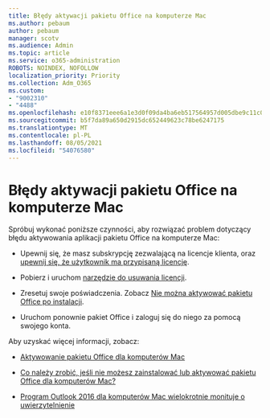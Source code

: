 ```yaml
---
title: Błędy aktywacji pakietu Office na komputerze Mac
ms.author: pebaum
author: pebaum
manager: scotv
ms.audience: Admin
ms.topic: article
ms.service: o365-administration
ROBOTS: NOINDEX, NOFOLLOW
localization_priority: Priority
ms.collection: Adm_O365
ms.custom:
- "9002310"
- "4488"
ms.openlocfilehash: e10f8371eee6a1e3d0f09da4ba6eb517564957d005dbe9c11c00c35a640fbd0d
ms.sourcegitcommit: b5f7da89a650d2915dc652449623c78be6247175
ms.translationtype: MT
ms.contentlocale: pl-PL
ms.lasthandoff: 08/05/2021
ms.locfileid: "54076580"
---
```

# <a name="office-activation-errors-on-mac"></a>Błędy aktywacji pakietu Office na komputerze Mac

Spróbuj wykonać poniższe czynności, aby rozwiązać problem dotyczący błędu aktywowania aplikacji pakietu Office na komputerze Mac:

- Upewnij się, że masz subskrypcję zezwalającą na licencje klienta, oraz [upewnij się, że użytkownik ma przypisaną licencję](https://docs.microsoft.com/microsoft-365/admin/add-users/add-users).

- Pobierz i uruchom [narzędzie do usuwania licencji](https://support.office.com/article/how-to-remove-office-license-files-on-a-mac-b032c0f6-a431-4dad-83a9-6b727c03b193).

- Zresetuj swoje poświadczenia. Zobacz [Nie można aktywować pakietu Office po instalacji](https://support.office.com/article/5efba2b4-b1e6-4e5f-bf3c-6ab945d03dea#bkmk_cantactivate).

- Uruchom ponownie pakiet Office i zaloguj się do niego za pomocą swojego konta.

Aby uzyskać więcej informacji, zobacz:

- [Aktywowanie pakietu Office dla komputerów Mac](https://support.office.com/article/activate-office-for-mac-7f6646b1-bb14-422a-9ad4-a53410fcefb2)

- [Co należy zrobić, jeśli nie możesz zainstalować lub aktywować pakietu Office dla komputerów Mac?](https://support.office.com/article/5efba2b4-b1e6-4e5f-bf3c-6ab945d03dea#picktab=activation)

- [Program Outlook 2016 dla komputerów Mac wielokrotnie monituje o uwierzytelnienie](https://docs.microsoft.com/outlook/troubleshoot/sign-in/repeated-prompts-authentication)
